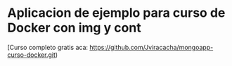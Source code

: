 # Aplicacion de ejemplo para curso de Docker con img y cont

[Curso completo gratis aca: https://github.com/Jviracacha/mongoapp-curso-docker.git)
